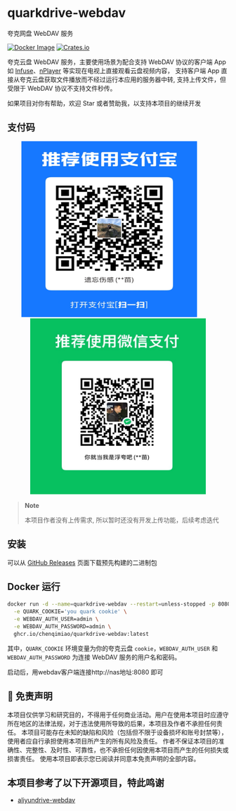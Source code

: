 # quarkdrive-webdav
夸克网盘 WebDAV 服务

[![Docker Image](https://img.shields.io/badge/version-latest-blue)](https://ghcr.io/chenqimiao/quarkdrive-webdav)
[![Crates.io](https://img.shields.io/crates/v/quarkdrive-webdav.svg)](https://crates.io/crates/quarkdrive-webdav)


夸克云盘 WebDAV 服务，主要使用场景为配合支持 WebDAV 协议的客户端 App 如 [Infuse](https://firecore.com/infuse)、[nPlayer](https://nplayer.com)
等实现在电视上直接观看云盘视频内容， 支持客户端 App 直接从夸克云盘获取文件播放而不经过运行本应用的服务器中转, 支持上传文件，但受限于 WebDAV 协议不支持文件秒传。


如果项目对你有帮助，欢迎 Star 或者赞助我，以支持本项目的继续开发

## 支付码

<p align="center">
  <img src="https://github.com/chenqimiao/chenqimiao/raw/main/pic/alipay.JPG" alt="alipay" width="400" height="400" style="margin-right: 40px;"/>
  <img src="https://github.com/chenqimiao/chenqimiao/raw/main/pic/wechat_pay.JPG" alt="wechat_pay" width="400" height="400"/>
</p>


> **Note**
>
> 本项目作者没有上传需求, 所以暂时还没有开发上传功能，后续考虑迭代

## 安装

可以从 [GitHub Releases](https://github.com/chenqimiao/quarkdrive-webdav/releases) 页面下载预先构建的二进制包


## Docker 运行

```bash
docker run -d --name=quarkdrive-webdav --restart=unless-stopped -p 8080:8080 \
  -e QUARK_COOKIE='you quark cookie' \
  -e WEBDAV_AUTH_USER=admin \
  -e WEBDAV_AUTH_PASSWORD=admin \
  ghcr.io/chenqimiao/quarkdrive-webdav:latest
```

其中，`QUARK_COOKIE` 环境变量为你的夸克云盘 `cookie`，`WEBDAV_AUTH_USER`
和 `WEBDAV_AUTH_PASSWORD` 为连接 WebDAV 服务的用户名和密码。



启动后，用webdav客户端连接http://nas地址:8080 即可

## 🚨 免责声明

本项目仅供学习和研究目的，不得用于任何商业活动。用户在使用本项目时应遵守所在地区的法律法规，对于违法使用所导致的后果，本项目及作者不承担任何责任。
本项目可能存在未知的缺陷和风险（包括但不限于设备损坏和账号封禁等），使用者应自行承担使用本项目所产生的所有风险及责任。
作者不保证本项目的准确性、完整性、及时性、可靠性，也不承担任何因使用本项目而产生的任何损失或损害责任。
使用本项目即表示您已阅读并同意本免责声明的全部内容。



## 本项目参考了以下开源项目，特此鸣谢
- [aliyundrive-webdav](https://github.com/messense/aliyundrive-webdav)
